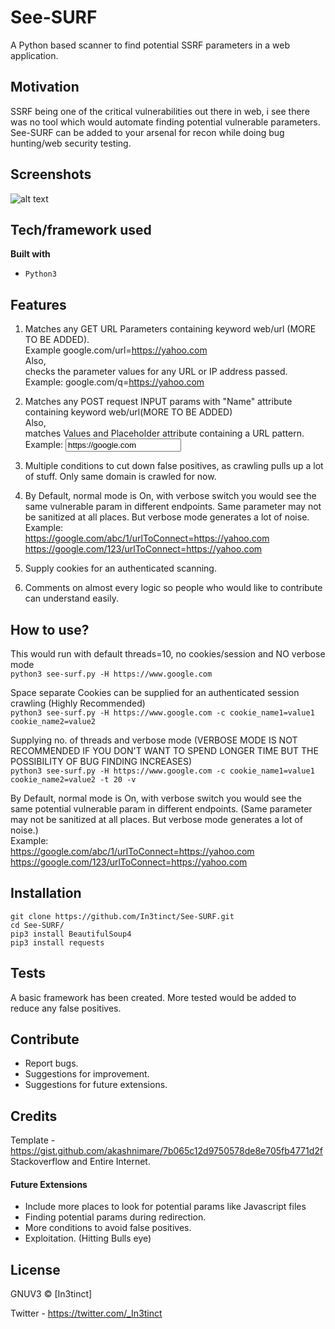 # See-SURF

A Python based scanner to find potential SSRF parameters in a web application.

## Motivation
SSRF being one of the critical vulnerabilities out there in web, i see there was no tool which would automate finding potential
vulnerable parameters. See-SURF can be added to your arsenal for recon while doing bug hunting/web security testing.

 
## Screenshots
![alt text](https://github.com/In3tinct/See-SURF/blob/master/See-SURF.png)

## Tech/framework used
<b>Built with</b>
- `Python3`

## Features
1) Matches any GET URL Parameters containing keyword web/url (MORE TO BE ADDED). <br/>
Example google.com/url=https://yahoo.com 
<br/>Also, <br/>
checks the parameter values for any URL or IP address passed. <br/>
Example: google.com/q=https://yahoo.com

2) Matches any POST request INPUT params with "Name" attribute containing keyword web/url(MORE TO BE ADDED)
<br/>Also,<br/>
matches Values and Placeholder attribute containing a URL pattern. <br/>
Example: <input type="text" name="url" value="https://google.com">

3) Multiple conditions to cut down false positives, as crawling pulls up a lot of stuff. Only same domain is crawled for now.

4) By Default, normal mode is On, with verbose switch you would see the same vulnerable param in different endpoints. 
Same parameter may not be sanitized at all places. But verbose mode generates a lot of noise.
<br/>Example: <br/>
https://google.com/abc/1/urlToConnect=https://yahoo.com <br/>
https://google.com/123/urlToConnect=https://yahoo.com

5) Supply cookies for an authenticated scanning.

6) Comments on almost every logic so people who would like to contribute can understand easily.

## How to use?
This would run with default threads=10, no cookies/session and NO verbose mode <br/>
`python3 see-surf.py -H https://www.google.com`

Space separate Cookies can be supplied for an authenticated session crawling (Highly Recommended)<br/>
`python3 see-surf.py -H https://www.google.com -c cookie_name1=value1 cookie_name2=value2`

Supplying no. of threads and verbose mode (VERBOSE MODE IS NOT RECOMMENDED IF YOU DON'T WANT TO SPEND LONGER TIME BUT THE 
POSSIBILITY OF BUG FINDING INCREASES)<br/>
`python3 see-surf.py -H https://www.google.com -c cookie_name1=value1 cookie_name2=value2 -t 20 -v`

By Default, normal mode is On, with verbose switch you would see the same potential vulnerable param in different endpoints. 
(Same parameter may not be sanitized at all places. But verbose mode generates a lot of noise.)
<br/>Example: <br/>
https://google.com/abc/1/urlToConnect=https://yahoo.com <br/>
https://google.com/123/urlToConnect=https://yahoo.com


## Installation
`git clone https://github.com/In3tinct/See-SURF.git`<br/>
`cd See-SURF/`<br/>
`pip3 install BeautifulSoup4`<br/>
`pip3 install requests`

## Tests
A basic framework has been created. 
More tested would be added to reduce any false positives.


## Contribute
- Report bugs.
- Suggestions for improvement.
- Suggestions for future extensions.

## Credits
Template - https://gist.github.com/akashnimare/7b065c12d9750578de8e705fb4771d2f
Stackoverflow and Entire Internet. 

#### Future Extensions
- Include more places to look for potential params like Javascript files
- Finding potential params during redirection.
- More conditions to avoid false positives.
- Exploitation. (Hitting Bulls eye)


## License
GNUV3 © [In3tinct]

Twitter - https://twitter.com/_In3tinct

